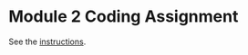 # Module 2 Coding Assignment

See the [instructions](https://github.com/jhu-ep-coursera/fullstack-course4/blob/master/assignments/assignment2/Assignment-2.md).

